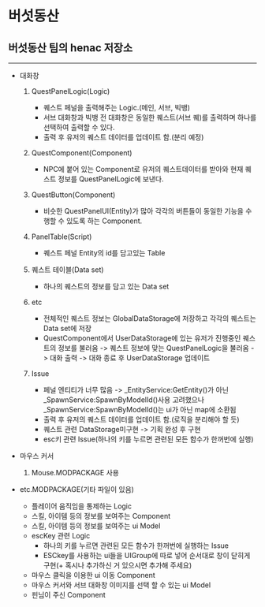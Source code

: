 # 버섯동산 
## 버섯동산 팀의 henac 저장소 <br>
-------------------------------------
- 대화창
    1. QuestPanelLogic(Logic)
        - 퀘스트 페널을 출력해주는 Logic.(메인, 서브, 빅뱅)
        - 서브 대화창과 빅뱅 전 대화창은 동일한 퀘스트(서브 퀘)를 출력하며 하나를 선택하여 출력할 수 있다.
        - 출력 후 유저의 퀘스트 데이터를 업데이트 함.(분리 예정)
    
    2. QuestComponent(Component)
        - NPC에 붙어 있는 Component로 유저의 퀘스트데이터를 받아와 현재 퀘스트 정보를 QuestPanelLogic에 보낸다.

    3. QuestButton(Component)
        - 비슷한 QuestPanelUI(Entity)가 많아 각각의 버튼들이 동일한 기능을 수행할 수 있도록 하는 Component.
    
    4. PanelTable(Script)
        - 퀘스트 페널 Entity의 id를 담고있는 Table
    
    5. 퀘스트 테이블(Data set)
        - 하나의 퀘스트의 정보를 담고 있는 Data set
    
    6. etc
        - 전체적인 퀘스트 정보는 GlobalDataStorage에 저장하고 각각의 퀘스트는 Data set에 저장
        - QuestComponent에서 UserDataStorage에 있는 유저가 진행중인 퀘스트의 정보를 불러옴 -> 퀘스트 정보에 맞는 QuestPanelLogic을 불러옴 -> 대화 출력 -> 대화 종료 후 UserDataStorage 업데이트
    
    7. Issue
        - 페널 엔티티가 너무 많음 -> _EntityService:GetEntity()가 아닌 _SpawnService:SpawnByModelId()사용 고려했으나 _SpawnService:SpawnByModelId()는 ui가 아닌 map에 소환됨
        - 출력 후 유저의 퀘스트 데이터를 업데이트 함.(로직을 분리해야 할 듯)
        - 퀘스트 관련 DataStorage미구현 -> 기획 완성 후 구현
        - esc키 관련 Issue(하나의 키를 누르면 관련된 모든 함수가 한꺼번에 실행)

- 마우스 커서
    1. Mouse.MODPACKAGE 사용

- etc.MODPACKAGE(기타 파일이 있음)
    - 플레이어 움직임을 통제하는 Logic
    - 스킬, 아이템 등의 정보를 보여주는 Component
    - 스킬, 아이템 등의 정보를 보여주는 ui Model
    - escKey 관련 Logic
        - 하나의 키를 누르면 관련된 모든 함수가 한꺼번에 실행하는 Issue
        - ESCkey를 사용하는 ui들을 UIGroup에 따로 넣어 순서대로 창이 닫히게 구현(+ 혹시나 추가하신 거 있으시면 추가해 주세요)
    - 마우스 클릭을 이용한 ui 이동 Component
    - 마우스 커서와 서브 대화창 이미지를 선택 할 수 있는 ui Model
    - 핀님이 주신 Component
